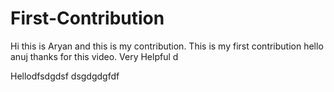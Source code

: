 # First-Contribution
Hi this is Aryan and this is my contribution.
This is my first contribution
hello anuj thanks for this video. Very Helpful
d


Hellodfsdgdsf
dsgdgdgfdf

